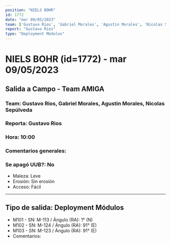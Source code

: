 ```yaml
---
position: "NIELS BOHR"
id: 1772
date: "mar 09/05/2023"
team: ['Gustavo Rios', 'Gabriel Morales', 'Agustin Morales', 'Nicolas Sepúlveda']
report: "Gustavo Rios"
type: "Deployment Módulos"
---
```


# NIELS BOHR (id=1772) - mar 09/05/2023
## Salida a Campo - Team AMIGA
### Team: Gustavo Rios, Gabriel Morales, Agustin Morales, Nicolas Sepúlveda
### Reporta: Gustavo Rios
### Hora: 10:00
### Comentarios generales: 
### Se apagó UUB?: No 
- Maleza: Leve
- Erosión: Sin erosión
- Acceso: Fácil
---------
## Tipo de salida: Deployment Módulos
   - M101 - SN: M-113 / Ángulo (RA): 1° (N)
   - M102 - SN: M-124 / Ángulo (RA): 91° (E)
   - M103 - SN: M-123 / Ángulo (RA): 91° (E)
   - Comentarios: 
